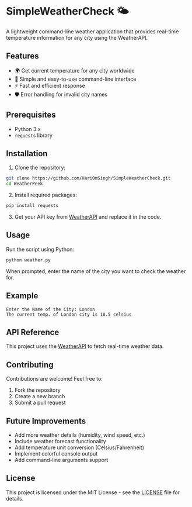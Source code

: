 # SimpleWeatherCheck 🌤️

A lightweight command-line weather application that provides real-time temperature information for any city using the WeatherAPI.

## Features

- 🌍 Get current temperature for any city worldwide
- 🚀 Simple and easy-to-use command-line interface
- ⚡ Fast and efficient response
- 🛡️ Error handling for invalid city names

## Prerequisites

- Python 3.x
- `requests` library

## Installation

1. Clone the repository:
```bash
git clone https://github.com/Hari0mSingh/SimpleWeatherCheck.git
cd WeatherPeek
```

2. Install required packages:
```bash
pip install requests
```

3. Get your API key from [WeatherAPI](https://www.weatherapi.com/) and replace it in the code.

## Usage

Run the script using Python:
```bash
python weather.py
```

When prompted, enter the name of the city you want to check the weather for.

## Example

```
Enter the Name of the City: London
The current temp. of London city is 18.5 celsius
```

## API Reference

This project uses the [WeatherAPI](https://www.weatherapi.com/) to fetch real-time weather data.

## Contributing

Contributions are welcome! Feel free to:
1. Fork the repository
2. Create a new branch
3. Submit a pull request

## Future Improvements

- Add more weather details (humidity, wind speed, etc.)
- Include weather forecast functionality
- Add temperature unit conversion (Celsius/Fahrenheit)
- Implement colorful console output
- Add command-line arguments support

## License

This project is licensed under the MIT License - see the [LICENSE](LICENSE) file for details.
